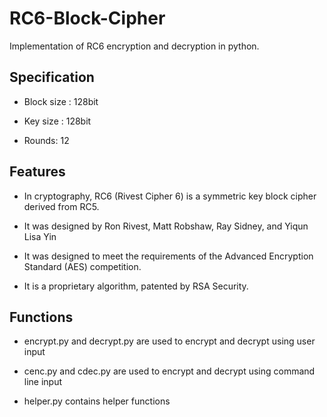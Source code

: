 RC6-Block-Cipher
================

Implementation of RC6 encryption and decryption  in python.

## Specification

* Block size : 128bit

* Key size : 128bit

* Rounds: 12

## Features

* In cryptography, RC6 (Rivest Cipher 6) is a symmetric key block cipher derived from RC5. 

* It was designed by Ron Rivest, Matt Robshaw, Ray Sidney, and Yiqun Lisa Yin

* It was designed to meet the requirements of the Advanced Encryption Standard (AES) competition. 

* It is a proprietary algorithm, patented by RSA Security.

## Functions

* encrypt.py and decrypt.py are used to encrypt and decrypt using user input

* cenc.py and cdec.py are used to encrypt and decrypt using command line input

* helper.py contains helper functions 
